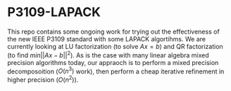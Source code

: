 # P3109-LAPACK
This repo contains some ongoing work for trying out the effectiveness of the new IEEE P3109 standard with some LAPACK algortihms.
We are currently looking at LU factorization (to solve $Ax = b$) and QR factorization (to find $min||Ax - b||^2$). 
As is the case with many linear algebra mixed precision algorithms today, our appraoch is to perform a mixed precision decomposoition ($O(n^3)$ work), then perform a cheap iterative refinement in higher precision ($O(n^2)$).
